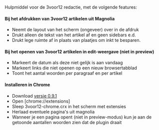 Hulpmiddel voor de 3voor12 redactie, met de volgende features:

#### Bij het afdrukken van 3voor12 artikelen uit Magnolia

- Neemt de layout van het scherm (ongeveer) over in de afdruk
- Drukt alleen de tekst van het artikel af en geen sidebars e.d.
- Drukt lege ruimte af in plaats van plaatjes om inkt te besparen.

#### Bij het openen van 3voor12 artikelen in edit-weergave (niet in preview)

- Markeert de datum als deze niet gelijk is aan vandaag
- Markeert links die niet openen op een nieuw browsertabblad
- Toont het aantal woorden per paragraaf en per artikel

#### Installeren in Chrome

- Download [versie 0.9.1](releases/3voor12-chrome-0.9.1.crx?raw=true)
- Open [chrome://extensions]
- Sleep 3voor12-chrome.crx in het scherm met extensies
- Herlaad eventuele pagina's uit magnolia
- Wanneer je een pagina opent (niet in preview-modus) kun je aan de getoonde aantallen woorden zien dat de plugin draait
